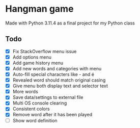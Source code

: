 # Hangman game

Made with Python 3.11.4 as a final project for my Python class

## Todo

-   [x] Fix StackOverflow menu issue
-   [x] Add options menu
-   [x] Add game history menu
-   [x] Add new words and categories with menu
-   [x] Auto-fill special characters like - and é
-   [x] Revealed word should match original casing
-   [x] Give menu both display text and selector text
-   [x] More words
-   [x] Save data/settings to external file
-   [x] Multi OS console clearing
-   [x] Consistent colors
-   [x] Remove word after it has been played
-   [ ] Show word definition
